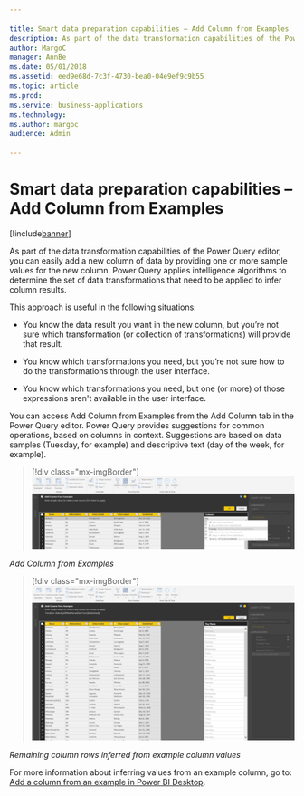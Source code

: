 ```yaml
---

title: Smart data preparation capabilities – Add Column from Examples
description: As part of the data transformation capabilities of the Power Query editor, you can easily add a new column of data by providing one or more sample values for the new column.
author: MargoC
manager: AnnBe
ms.date: 05/01/2018
ms.assetid: eed9e68d-7c3f-4730-bea0-04e9ef9c9b55
ms.topic: article
ms.prod: 
ms.service: business-applications
ms.technology: 
ms.author: margoc
audience: Admin

---
```


# Smart data preparation capabilities – Add Column from Examples

[!include[banner](../../includes/banner.md)]

As part of the data transformation capabilities of the Power Query editor, you
can easily add a new column of data by providing one or more sample values for
the new column. Power Query applies intelligence algorithms to determine the set
of data transformations that need to be applied to infer column results.

This approach is useful in the following situations:

-   You know the data result you want in the new column, but you’re not sure
    which transformation (or collection of transformations) will provide that
    result.

-   You know which transformations you need, but you’re not sure how to do the
    transformations through the user interface.

-   You know which transformations you need, but one (or more) of those
    expressions aren't available in the user interface.

You can access Add Column from Examples from the Add Column tab in the Power
Query editor. Power Query provides suggestions for common operations, based on
columns in context. Suggestions are based on data samples (Tuesday, for example)
and descriptive text (day of the week, for example).

> [!div class="mx-imgBorder"] 
> ![Add Column from Examples](media/smart-data-preparation-capabilities-add-column-examples-1.png "Add Column from Examples")

*Add Column from Examples*

> [!div class="mx-imgBorder"] 
> ![Remaining column rows inferred from example column values](media/smart-data-preparation-capabilities-add-column-examples-2.png "Remaining column rows inferred from example column values")

*Remaining column rows inferred from example column values*

For more information about inferring values from an example column, go to: [Add
a column from an example in Power BI
Desktop](https://docs.microsoft.com/en-us/power-bi/desktop-add-column-from-example).
